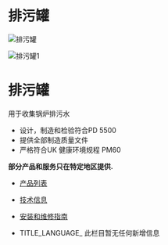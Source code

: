

# 排污罐

![排污罐](/d/file/p/a9c69f40b537e131e669f076ea731faa.jpg)

![排污罐1](/d/file/p/a9c69f40b537e131e669f076ea731faa.jpg)

# 排污罐

用于收集锅炉排污水

-   设计，制造和检验符合PD 5500
-   提供全部制造质量文件
-   严格符合UK 健康环境规程 PM60

**部分产品和服务只在特定地区提供.**

-   [产品列表](javascript:navactive(1);)
-   [技术信息](javascript:navactive(2);)
-   [安装和维修指南](javascript:navactive(3);)

-   TITLE_LANGUAGE_
此栏目暂无任何新增信息
